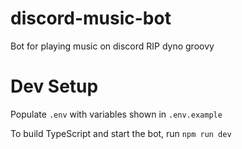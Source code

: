 # discord-music-bot

Bot for playing music on discord RIP dyno groovy

# Dev Setup

Populate `.env` with variables shown in `.env.example`

To build TypeScript and start the bot, run `npm run dev`
